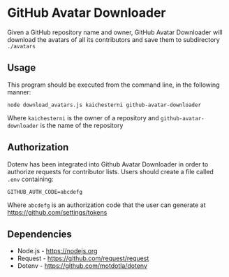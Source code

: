 # GitHub Avatar Downloader

Given a GitHub repository name and owner, GitHub Avatar Downloader will download the avatars of all its contributors and save them to subdirectory `./avatars`

## Usage

This program should be executed from the command line, in the following manner:

`node download_avatars.js kaichesterni github-avatar-downloader`

Where `kaichesterni` is the owner of a repository and `github-avatar-downloader` is the name of the repository

## Authorization

Dotenv has been integrated into Github Avatar Downloader in order to authorize requests for contributor lists. Users should create a file called `.env` containing:

`GITHUB_AUTH_CODE=abcdefg`

Where `abcdefg` is an authorization code that the user can generate at https://github.com/settings/tokens

## Dependencies

* Node.js - https://nodejs.org
* Request - https://github.com/request/request
* Dotenv - https://github.com/motdotla/dotenv
